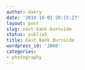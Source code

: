 ```yaml
---
author: dakry
date: '2010-10-01 20:15:27'
layout: post
slug: east-bank-burnside
status: publish
title: East Bank Burnside
wordpress_id: '2860'
categories:
- photography
---
```


<div class="image" id="5042635323"></div>
